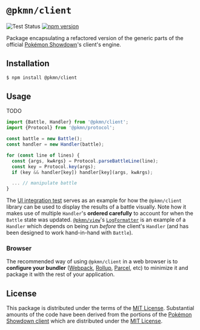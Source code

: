# `@pkmn/client`

![Test Status](https://github.com/pkmn/ps/workflows/Tests/badge.svg)
[![npm version](https://img.shields.io/npm/v/@pkmn/client.svg)](https://www.npmjs.com/package/@pkmn/client)

Package encapsulating a refactored version of the generic parts of the official
[Pokémon Showdown](https://pokemonshowdown.com)'s client's engine.

## Installation

```sh
$ npm install @pkmn/client
```

## Usage

TODO

```ts
import {Battle, Handler} from '@pkmn/client';
import {Protocol} from '@pkmn/protocol';

const battle = new Battle();
const handler = new Handler(battle);

for (const line of lines) {
  const {args, kwArgs} = Protocol.parseBattleLine(line);
  const key = Protocol.key(args);
  if (key && handler[key]) handler[key](args, kwArgs);

  ... // manipulate battle
}
```

The [UI integration test](../integration/src/ui/index.ts) serves as an example for how the
`@pkmn/client` library can be used to display the results of a battle visually. Note how it makes
use of multiple `Handler`'s **ordered carefully** to account for when the `Battle` state was
updated. [`@pkmn/view`](../view)'s [`LogFormatter`](../view/src/log-formatter.ts) is an example of
a `Handler` which depends on being run *before* the client's `Handler` (and has been designed to
work hand-in-hand with `Battle`).

### Browser

The recommended way of using `@pkmn/client` in a web browser is to **configure your bundler**
([Webpack](https://webpack.js.org/), [Rollup](https://rollupjs.org/),
[Parcel](https://parceljs.org/), etc) to minimize it and package it with the rest of your
application.

## License

This package is distributed under the terms of the [MIT License](LICENSE). Substantial amounts of
the code have been derived from the portions of the [Pokémon Showdown
client](https://github.com/smogon/pokemon-showdown-client) which are distributed under the [MIT
License](https://github.com/smogon/pokemon-showdown-client/blob/master/src/battle.ts#L6).

